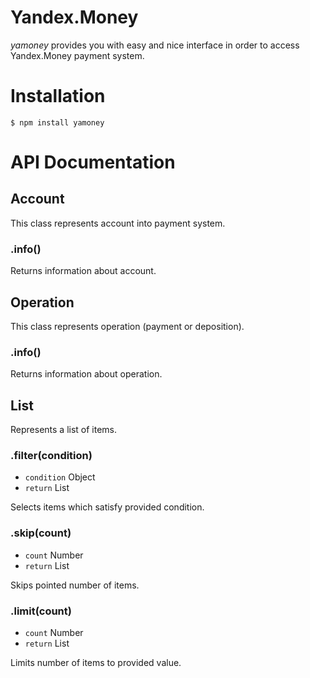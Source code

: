 # Yandex.Money

_yamoney_ provides you with easy and nice interface in order to access Yandex.Money payment system.

# Installation

```
$ npm install yamoney
```

# API Documentation

## Account

This class represents account into payment system.

### .info()

Returns information about account.

## Operation

This class represents operation (payment or deposition).

### .info()

Returns information about operation.

## List

Represents a list of items.

### .filter(condition)

- `condition` Object
- `return` List

Selects items which satisfy provided condition.

### .skip(count)

- `count` Number
- `return` List

Skips pointed number of items.

### .limit(count)

- `count` Number
- `return` List

Limits number of items to provided value.
